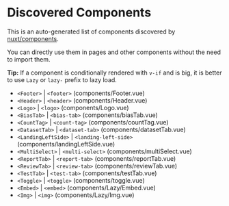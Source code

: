 # Discovered Components

This is an auto-generated list of components discovered by [nuxt/components](https://github.com/nuxt/components).

You can directly use them in pages and other components without the need to import them.

**Tip:** If a component is conditionally rendered with `v-if` and is big, it is better to use `Lazy` or `lazy-` prefix to lazy load.

- `<Footer>` | `<footer>` (components/Footer.vue)
- `<Header>` | `<header>` (components/Header.vue)
- `<Logo>` | `<logo>` (components/Logo.vue)
- `<BiasTab>` | `<bias-tab>` (components/biasTab.vue)
- `<CountTag>` | `<count-tag>` (components/countTag.vue)
- `<DatasetTab>` | `<dataset-tab>` (components/datasetTab.vue)
- `<LandingLeftSide>` | `<landing-left-side>` (components/landingLeftSide.vue)
- `<MultiSelect>` | `<multi-select>` (components/multiSelect.vue)
- `<ReportTab>` | `<report-tab>` (components/reportTab.vue)
- `<ReviewTab>` | `<review-tab>` (components/reviewTab.vue)
- `<TestTab>` | `<test-tab>` (components/testTab.vue)
- `<Toggle>` | `<toggle>` (components/toggle.vue)
- `<Embed>` | `<embed>` (components/Lazy/Embed.vue)
- `<Img>` | `<img>` (components/Lazy/Img.vue)
